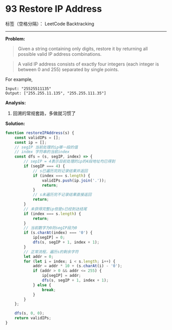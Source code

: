 # 93 Restore IP Address

标签（空格分隔）： LeetCode Backtracking

---

**Problem:**
>   Given a string containing only digits, restore it by returning all possible valid IP address combinations.

>   A valid IP address consists of exactly four integers (each integer is between 0 and 255) separated by single points.
>
For example,
>   
    Input: "25525511135"
    Output: ["255.255.11.135", "255.255.111.35"]

**Analysis:**

 1. 回溯的常规套路，多做就习惯了

**Solution:**
```javascript
function restoreIPAddress(s) {
	const validIPs = [];
	const ip = [];
	// segIP 当前处理的ip哪一段的值
	// index 字符串的当前index
	const dfs = (s, segIP, index) => {
		// sepIP = 4表示目前处理的ip的4段地址均已得到
		if (segIP === 4) {
			// s已遍历完则记录结果并返回
			if (index === s.length) {
				validIPs.push(ip.join('.'));
				return;
			}
			// s未遍历完不记录结果直接返回
			return;
		}
		// 未获得完整ip但是s已经到达结尾
		if (index === s.length) {
			return;
		}
		// 当前数字为0则segIP段为0
		if (s.charAt(index) === '0') {
			ip[segIP] = 0;
			dfs(s, segIP + 1, index + 1);
		}
		// 正常流程，遍历s的剩余字符
		let addr = 0;
		for (let i = index; i < s.length; i++) {
			addr = addr * 10 + (s.charAt(i) - '0');
			if (addr > 0 && addr <= 255) {
				ip[segIP] = addr;
				dfs(s, segIP + 1, index + 1);
			} else {
				break;
			}
		}
	};

	dfs(s, 0, 0);
	return validIPs;
}

```
 
